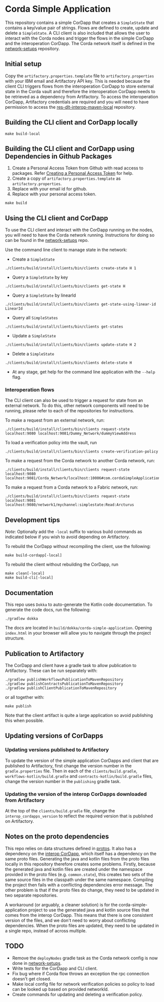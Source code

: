 <!--
 Copyright IBM Corp. All Rights Reserved.

 SPDX-License-Identifier: CC-BY-4.0
 -->
[//]: # "SPDX-License-Identifier: CC-BY-4.0"

# Corda Simple Application

This repository contains a simple CorDapp that creates a `SimpleState` that
contains a key/value pair of strings. Flows are defined to create, update and
delete a `SimpleState`. A CLI client is also included that allows the user to
interact with the Corda nodes and trigger the flows in the simple CorDapp and
the interoperation CorDapp. The Corda network itself is defined in the
[network-setups](../../../tests/network-setups)
repository.

## Initial setup

Copy the `artifactory.properties.template` file to `artifactory.properties` with
your IBM email and Artifactory API key. This is needed because the client CLI
triggers flows from the interoperation CorDapp to store external state in the
Corda vault and therefore the interoperation CorDapp needs to be retrieved as a
dependency from Artifactory. To access the interoperation CorDapp, Artifactory
credentials are required and you will need to have permission to access the
[res-dlt-interop-maven-local](https://na.artifactory.swg-devops.com/artifactory/webapp/#/artifacts/browse/tree/General/res-dlt-interop-maven-local)
repository.

## Building the CLI client and CorDapp locally

```
make build-local
```

## Building the CLI client and CorDapp using Dependencies in Github Packages

1) Create a Personal Access Token from Github with read access to packages. Refer [Creating a Personal Access Token](https://docs.github.com/en/github/authenticating-to-github/keeping-your-account-and-data-secure/creating-a-personal-access-token) for help.
2) Create a copy of `artifactory.properties.template` as `artifactory.properties`.
3) Replace <GITHUB Email> with your email id for github.
4) Replace <GITHUB Personal Access Token> with your personal access token.

```
make build
```

## Using the CLI client and CorDapp

To use the CLI client and interact with the CorDapp running on the nodes, you
will need to have the Corda network running. Instructions for doing so can be
found in the
[network-setups](../../../tests/network-setups)
repo.

Use the command line client to manage state in the network:

- Create a `SimpleState`

```
./clients/build/install/clients/bin/clients create-state H 1
```

- Query a `SimpleState` by key

```
./clients/build/install/clients/bin/clients get-state H
```

- Query a `SimpleState` by linearId

```
./clients/build/install/clients/bin/clients get-state-using-linear-id LinearId
```

- Query all `SimpleStates`

```
./clients/build/install/clients/bin/clients get-states
```

- Update a `SimpleState`

```
./clients/build/install/clients/bin/clients update-state H 2
```

- Delete a `SimpleState`

```
./clients/build/install/clients/bin/clients delete-state H
```

- At any stage, get help for the command line application with the `--help`
  flag.

### Interoperation flows

The CLI client can also be used to trigger a request for state from an external
network. To do this, other network components will need to be running, please refer to each of the repositories for
instructions.

To make a request from an external network, run:

```
./clients/build/install/clients/bin/clients request-state localhost:9080 localhost:9081/Dummy_Network/dummyViewAddress
```

To load a verification policy into the vault, run

```
./clients/build/install/clients/bin/clients create-verification-policy
```

To make a request from the Corda network to another Corda network, run:

```
./clients/build/install/clients/bin/clients request-state localhost:9080 localhost:9081/Corda_Network/localhost:10006#com.cordaSimpleApplication.flow.GetStateByKey:H
```

To make a request from a Corda network to a Fabric network, run:

```
./clients/build/install/clients/bin/clients request-state localhost:9081 localhost:9080/network1/mychannel:simplestate:Read:Arcturus
```

## Development tips

_Note_: Optionally add the `-local` suffix to various build commands as indicated below if you wish to avoid depending on Artifactory.

To rebuild the CorDapp without recompiling the client, use the following:

```
make build-cordapp[-local]
```

To rebuild the client without rebuilding the CorDapp, run

```
make clean[-local]
make build-cli[-local]
```

## Documentation

This repo uses `Dokka` to auto-generate the Kotlin code documentation. To
generate the code docs, run the following:

```
./gradlew dokka
```

The docs are located in `build/dokka/corda-simple-application`. Opening
`index.html` in your browser will allow you to navigate through the project
structure.

## Publication to Artifactory

The CorDapp and client have a gradle task to allow publication to Artifactory.
These can be run separately with:

```
./gradlew publishWorkflowsPublicationToMavenRepository
./gradlew publishContractsPublicationToMavenRepository
./gradlew publishClientPublicationToMavenRepository
```

or all together with:

```
make publish
```

Note that the client artifact is quite a large application so avoid publishing
this when possible.

## Updating versions of CorDapps

### Updating versions published to Artifactory
To update the version of the simple application CorDapps and client that are
published to Artifactory, first change the version number in the
`gradle.properties` file. Then in each of the
`clients/build.gradle`, `workflows-kotlin/build.gradle` and
`contracts-kotlin/build.gradle` files, change the version number in the
`publishing` gradle task.

### Updating the version of the interop CorDapps downloaded from Artifactory

At the top of the `clients/build.gradle` file, change the
`interop_cordapps_version` to reflect the required version that is published on
Artifactory.

## Notes on the proto dependencies

This repo relies on data structures defined in
[protos](../../../common/protos). It
also has a dependency on the [interop
CorDapp](../../../core/network/corda-interop-app), which
itself has a dependency on the same proto files. Generating the java and kotlin
files from the proto files locally in this repository therefore creates some
problems. Firstly, because the generated java and kotlin files are created under
the namespace provided in the proto files (e.g. `common.state`), this creates
two sets of the same source files in the classpath under the same namespace.
Compiling the project then fails with a conflicting dependencies error message.
The other problem is that if the proto files do change, they need to be updated
in two separate repositories.

A workaround (or arguably, a cleaner solution) is for the
corda-simple-application project to use the generated java and kotlin source
files that comes from the interop CorDapp. This means that there is one
consistent version of the files, and we don't need to worry about conflicting
dependencies. When the proto files are updated, they need to be updated in a
single repo, instead of across multiple.

## TODO

- Remove the `deployNodes` gradle task as the Corda network config is now done
  in
  [network-setups](../../../tests/network-setups).
- Write tests for the CorDapp and CLI client.
- Fix bug where if Corda flow throws an exception the rpc connection doesn't get
  closed.
- Make local config file for network verification policies so policy to load can
  be looked up based on provided networkId.
- Create commands for updating and deleting a verification policy.
